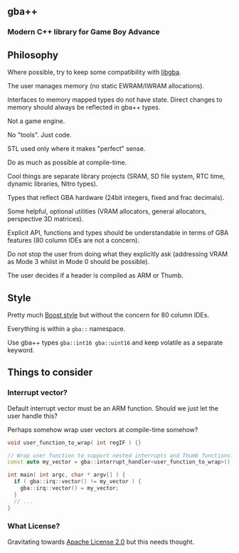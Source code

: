## gba++

### Modern C++ library for Game Boy Advance

## Philosophy

Where possible, try to keep some compatibility with [libgba](https://github.com/devkitPro/libgba).

The user manages memory (no static EWRAM/IWRAM allocations).

Interfaces to memory mapped types do not have state. Direct changes to memory should always be reflected in gba++ types.

Not a game engine.

No "tools". Just code.

STL used only where it makes "perfect" sense.

Do as much as possible at compile-time.

Cool things are separate library projects (SRAM, SD file system, RTC time, dynamic libraries, Nitro types). 

Types that reflect GBA hardware (24bit integers, fixed and frac decimals).

Some helpful, optional utilities (VRAM allocators, general allocators, perspective 3D matrices).

Explicit API, functions and types should be understandable in terms of GBA features (80 column IDEs are not a concern).

Do not stop the user from doing what they explicitly ask (addressing VRAM as Mode 3 whilst in Mode 0 should be possible).

The user decides if a header is compiled as ARM or Thumb.

## Style

Pretty much [Boost style](https://github.com/boostorg/geometry/wiki/Guidelines-for-Developers) but without the concern for 80 column IDEs.

Everything is within a `gba::` namespace.

Use gba++ types `gba::int16 gba::uint16` and keep volatile as a separate keyword.

## Things to consider

### Interrupt vector?

Default interrupt vector must be an ARM function. Should we just let the user handle this?

Perhaps somehow wrap user vectors at compile-time somehow?

```cpp
void user_function_to_wrap( int regIF ) {}

// Wrap user function to support nested interrupts and Thumb functions?
const auto my_vector = gba::interrupt_handler<user_function_to_wrap>();

int main( int argc, char * argv[] ) {
  if ( gba::irq::vector() != my_vector ) {
    gba::irq::vector() = my_vector;
  }
  // ...
}
```

### What License?

Gravitating towards [Apache License 2.0](https://choosealicense.com/licenses/apache-2.0/) but this needs thought.
